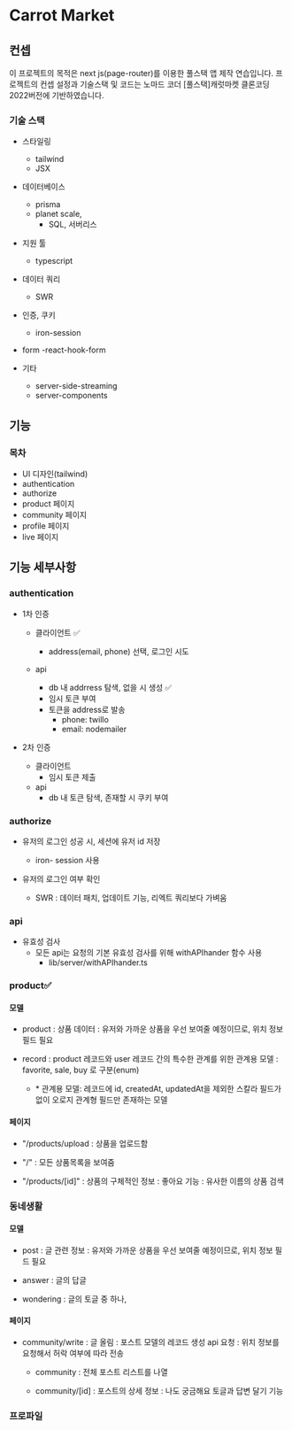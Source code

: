 # Carrot Market

## 컨셉

이 프로젝트의 목적은 next js(page-router)를 이용한 풀스택 앱 제작 연습입니다. 프로젝트의 컨셉 설정과 기술스택 및 코드는
노마드 코더 \[풀스택\]캐럿마켓 클론코딩 2022버전에 기반하였습니다.

### 기술 스택

- 스타일링

  - tailwind
  - JSX

- 데이터베이스

  - prisma
  - planet scale,
    - SQL, 서버리스

- 지원 툴

  - typescript

- 데이터 쿼리

  - SWR

- 인증, 쿠키

  - iron-session

- form
  -react-hook-form

- 기타
  - server-side-streaming
  - server-components

## 기능

### 목차

- UI 디자인(tailwind)
- authentication
- authorize
- product 페이지
- community 페이지
- profile 페이지
- live 페이지

## 기능 세부사항

### authentication

- 1차 인증

  - 클라이언트 ✅

    - address(email, phone) 선택, 로그인 시도

  - api
    - db 내 addrress 탐색, 없을 시 생성 ✅
    - 임시 토큰 부여
    - 토큰을 address로 발송
      - phone: twillo
      - email: nodemailer

- 2차 인증

  - 클라이언트
    - 임시 토큰 제출
  - api
    - db 내 토큰 탐색, 존재할 시 쿠키 부여

### authorize

- 유저의 로그인 성공 시, 세션에 유저 id 저장

  - iron- session 사용

- 유저의 로그인 여부 확인
  - SWR : 데이터 패치, 업데이트 기능, 리엑트 쿼리보다 가벼움

### api

- 유효성 검사
  - 모든 api는 요청의 기본 유효성 검사를 위해 withAPIhander 함수 사용
    - lib/server/withAPIhander.ts

### product✅

#### 모델

- product
  : 상품 데이터
  : 유저와 가까운 상품을 우선 보여줄 예정이므로, 위치 정보 필드 필요

- record
  : product 레코드와 user 레코드 간의 특수한 관계를 위한 관계용 모델
  : favorite, sale, buy 로 구분(enum)
  - \* 관계용 모델: 레코드에 id, createdAt, updatedAt을 제외한 스칼라 필드가 없이 오로지 관계형 필드만 존재하는 모델

#### 페이지

- "/products/upload
  : 상품을 업로드함

- "/"
  : 모든 상품목록을 보여줌

- "/products/\[id]"
  : 상품의 구체적인 정보
  : 좋아요 기능
  : 유사한 이름의 상품 검색

### 동네생활

#### 모델

- post
  : 글 관련 정보
  : 유저와 가까운 상품을 우선 보여줄 예정이므로, 위치 정보 필드 필요

- answer
  : 글의 답글

- wondering
  : 글의 토글 중 하나,

#### 페이지

- community/write
  : 글 올림
  : 포스트 모델의 레코드 생성 api 요청
  : 위치 정보를 요청해서 허락 여부에 따라 전송

  - community
    : 전체 포스트 리스트를 나열

  - community/\[id]
    : 포스트의 상세 정보
    : 나도 궁금해요 토글과 답변 달기 기능

### 프로파일
